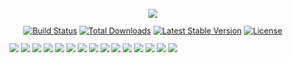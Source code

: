
<p align="center"><img src="https://laravel.com/assets/img/components/logo-laravel.svg"></p>

<p align="center">
<a href="https://travis-ci.org/laravel/framework"><img src="https://travis-ci.org/laravel/framework.svg" alt="Build Status"></a>
<a href="https://packagist.org/packages/laravel/framework"><img src="https://poser.pugx.org/laravel/framework/d/total.svg" alt="Total Downloads"></a>
<a href="https://packagist.org/packages/laravel/framework"><img src="https://poser.pugx.org/laravel/framework/v/stable.svg" alt="Latest Stable Version"></a>
<a href="https://packagist.org/packages/laravel/framework"><img src="https://poser.pugx.org/laravel/framework/license.svg" alt="License"></a>
</p>

![](https://github.com/ldrin01/Web-Application-2/blob/master/project/screenshots/1.PNG)
![](https://github.com/ldrin01/Web-Application-2/blob/master/project/screenshots/2.PNG)
![](https://github.com/ldrin01/Web-Application-2/blob/master/project/screenshots/3.PNG)
![](https://github.com/ldrin01/Web-Application-2/blob/master/project/screenshots/4.PNG)
![](https://github.com/ldrin01/Web-Application-2/blob/master/project/screenshots/5.PNG)
![](https://github.com/ldrin01/Web-Application-2/blob/master/project/screenshots/6.PNG)
![](https://github.com/ldrin01/Web-Application-2/blob/master/project/screenshots/7.PNG)
![](https://github.com/ldrin01/Web-Application-2/blob/master/project/screenshots/8.PNG)
![](https://github.com/ldrin01/Web-Application-2/blob/master/project/screenshots/9.PNG)
![](https://github.com/ldrin01/Web-Application-2/blob/master/project/screenshots/10.PNG)
![](https://github.com/ldrin01/Web-Application-2/blob/master/project/screenshots/11.PNG)
![](https://github.com/ldrin01/Web-Application-2/blob/master/project/screenshots/12.PNG)
![](https://github.com/ldrin01/Web-Application-2/blob/master/project/screenshots/13.PNG)
![](https://github.com/ldrin01/Web-Application-2/blob/master/project/screenshots/14.PNG)
![](https://github.com/ldrin01/Web-Application-2/blob/master/project/screenshots/15.PNG)
